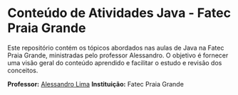 # Conteúdo de Atividades Java - Fatec Praia Grande

Este repositório contém os tópicos abordados nas aulas de Java na Fatec Praia Grande, 
ministradas pelo professor Alessandro. O objetivo é fornecer uma visão geral do conteúdo aprendido e facilitar o estudo e revisão dos conceitos.

**Professor:** [Alessandro Lima](https://www.linkedin.com/in/alessandrofpl/)
**Instituição:** Fatec Praia Grande  
